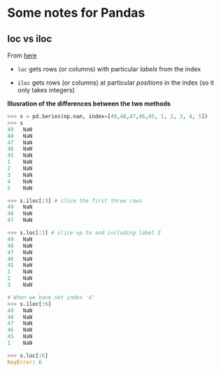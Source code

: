 # Some notes for Pandas

## loc vs iloc

From [here](https://stackoverflow.com/a/31593712)

* `loc` gets rows (or columns) with particular *labels* from the index

* `iloc` gets rows (or columns) at particular *positions* in the index (so it only takes integers)

**Illusration of the differences between the two methods**

```python
>>> s = pd.Series(np.nan, index=[49,48,47,46,45, 1, 2, 3, 4, 5])
>>> s
49   NaN
48   NaN
47   NaN
46   NaN
45   NaN
1    NaN
2    NaN
3    NaN
4    NaN
5    NaN

>>> s.iloc[:3] # slice the first three rows
49   NaN
48   NaN
47   NaN

>>> s.loc[:3] # slice up to and including label 3
49   NaN
48   NaN
47   NaN
46   NaN
45   NaN
1    NaN
2    NaN
3    NaN

# When we have not index '6'
>>> s.iloc[:6]
49   NaN
48   NaN
47   NaN
46   NaN
45   NaN
1    NaN

>>> s.loc[:6]
KeyError: 6
```
